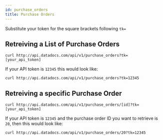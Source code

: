 ```yaml
---
id: purchase_orders
title: Purchase Orders
---
```


Substitute your token for the square brackets following `tk=`

## Retreiving a List of Purchase Orders

```
curl http://api.datadocs.com/api/v1/purchase_orders?tk=[your_api_token]
```

If your API token is `12345` this would look like:

```
curl http://api.datadocs.com/api/v1/purchase_orders?tk=12345
```


## Retreiving a specific Purchase Order

```
curl http://api.datadocs.com/api/v1/purchase_orders/[id]?tk=[your_api_token]
```

If your API token is `12345` and the purchase order ID you want to retrieve is `20`, then this would look like:

```
curl http://api.datadocs.com/api/v1/purchase_orders/20?tk=12345
```

